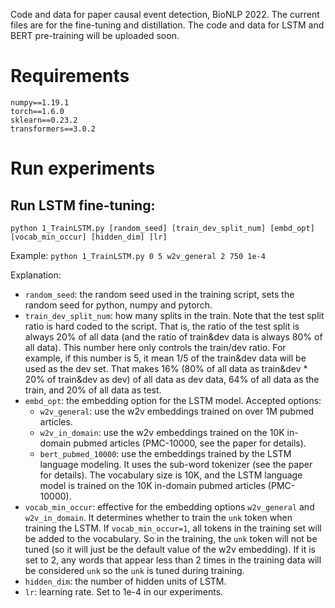 Code and data for paper causal event detection, BioNLP 2022. The current files are for the fine-tuning and distillation. The code and data for LSTM and BERT pre-training will be uploaded soon. 

# Requirements
`numpy==1.19.1` \
`torch==1.6.0` \
`sklearn==0.23.2` \
`transformers==3.0.2`

# Run experiments
## Run LSTM fine-tuning:
`python 1_TrainLSTM.py [random_seed] [train_dev_split_num] [embd_opt] [vocab_min_occur] [hidden_dim] [lr]` 

Example: 
`python 1_TrainLSTM.py 0 5 w2v_general 2 750 1e-4` 

Explanation:
 - `random_seed`: the random seed used in the training script, sets the random seed for python, numpy and pytorch.
 - `train_dev_split_num`: how many splits in the train. Note that the test split ratio is hard coded to the script. That is, the ratio of the test split is always 20% of all data (and the ratio of train&dev data is always 80% of all data). This number here only controls the train/dev ratio. For example, if this number is 5, it mean 1/5 of the train&dev data will be used as the dev set. That makes 16% (80% of all data as train&dev * 20% of train&dev as dev) of all data as dev data, 64% of all data as the train, and 20% of all data as test. 
 - `embd_opt`: the embedding option for the LSTM model. Accepted options:
    + `w2v_general`: use the w2v embeddings trained on over 1M pubmed articles.
    + `w2v_in_domain`: use the w2v embeddings trained on the 10K in-domain pubmed articles (PMC-10000, see the paper for details).
    + `bert_pubmed_10000`: use the embeddings trained by the LSTM language modeling. It uses the sub-word tokenizer (see the paper for details). The vocabulary size is 10K, and the LSTM language model is trained on the 10K in-domain pubmed articles (PMC-10000). 
 - `vocab_min_occur`: effective for the embedding options `w2v_general` and `w2v_in_domain`. It determines whether to train the `unk` token when training the LSTM. If `vocab_min_occur=1`, all tokens in the training set will be added to the vocabulary. So in the training, the `unk` token will not be tuned (so it will just be the default value of the w2v embedding). If it is set to 2, any words that appear less than 2 times in the training data will be considered `unk` so the `unk` is tuned during training. 
 - `hidden_dim`: the number of hidden units of LSTM. 
 - `lr`: learning rate. Set to 1e-4 in our experiments. 
